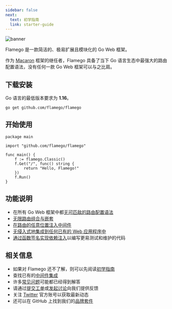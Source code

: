 ```yaml
---
sidebar: false
next:
  text: 初学指南
  link: starter-guide
---
```


![banner](/imgs/banner.jpg)

Flamego 是一款简洁的、极易扩展且模块化的 Go Web 框架。

作为 [Macaron](https://github.com/go-macaron/macaron) 框架的继任者，Flamego 具备了当下 Go 语言生态中最强大的路由配置语法，没有任何一款 Go Web 框架可以与之比肩。

## 下载安装

Go 语言的最低版本要求为 **1.16**。

```:no-line-numbers
go get github.com/flamego/flamego
```

## 开始使用

```go:no-line-numbers
package main

import "github.com/flamego/flamego"

func main() {
	f := flamego.Classic()
	f.Get("/", func() string {
		return "Hello, Flamego!"
	})
	f.Run()
}
```

## 功能说明

- 在所有 Go Web 框架中都[无可匹敌的路由配置语法](routing.md)
- [无限路由组合与嵌套](routing.md#group-routes)
- [在路由的任意位置注入中间件](core-concepts.md#middleware)
- [无侵入式地集成到任何已有的 Web 应用程序中](faqs.md#how-do-i-integrate-into-existing-applications)
- [通过函数签名实现依赖注入](core-concepts.md#service-injection)以编写更易测试和维护的代码

## 相关信息

- 如果对 Flamego 还不了解，则可以先阅读[初学指南](starter-guide.md)
- 查找已有的[中间件集成](middleware/README.md)
- 许多[常见问题](faqs.md)可能都已经得到解答
- 请通过[提交工单](https://github.com/flamego/flamego/issues)或[发起讨论](https://github.com/flamego/flamego/discussions)向我们提供反馈
- 关注 [Twitter](https://twitter.com/flamego_dev) 官方账号以获取最新动态
- 还可以在 GitHub 上找到我们的[品牌套件](https://github.com/flamego/brand-kit)
